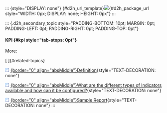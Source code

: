 ::: {style="DISPLAY: none"}
[](ms-xhelp:///?Id=d2h_url_template){#d2h_url_template}![](!package_url!){#d2h_package_url style="WIDTH: 0px; DISPLAY: none; HEIGHT: 0px"}
:::

::: {.d2h_secondary_topic style="PADDING-BOTTOM: 10pt; MARGIN: 0pt; PADDING-LEFT: 0pt; PADDING-RIGHT: 0pt; PADDING-TOP: 0pt"}
#### KPI {#kpi style="tab-stops: 0pt"}

More:

[ ]{#related-topics}

[![](button.gif){border="0" align="absMiddle"}Definition](ms-xhelp:///?Id=029accc3-26b0-4d03-8d64-dda403990f0f){style="TEXT-DECORATION: none"}

[![](button.gif){border="0" align="absMiddle"}What are the different types of Indicators available and how can it be configured?](ms-xhelp:///?Id=cdccac82-c75a-4b29-9f2b-37d635e47559){style="TEXT-DECORATION: none"}

[![](button.gif){border="0" align="absMiddle"}Sample Report](ms-xhelp:///?Id=8af77b4f-9efa-4517-9bbf-832bda7b259e){style="TEXT-DECORATION: none"}
:::
